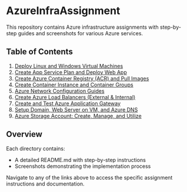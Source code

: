 # AzureInfraAssignment

This repository contains Azure infrastructure assignments with step-by-step guides and screenshots for various Azure services.

## Table of Contents

1. [Deploy Linux and Windows Virtual Machines](./1-deploy-vm/README.md)
2. [Create App Service Plan and Deploy Web App](./2-app-service-plan/README.md)
3. [Create Azure Container Registry (ACR) and Pull Images](./3-create-acr/README.md)
4. [Create Container Instance and Container Groups](./4-container-groups/README.md)
5. [Azure Network Configuration Guides](./5-vnet/README.md)
6. [Create Azure Load Balancers (External & Internal)](./6-Intern-external-loadbalancer/README.md)
7. [Create and Test Azure Application Gateway](./7-application-gateway/README.md)
8. [Setup Domain, Web Server on VM, and Azure DNS](./8-dns/README.md)
9. [Azure Storage Account: Create, Manage, and Utilize](./9-storage/README.md)

## Overview

Each directory contains:
- A detailed README.md with step-by-step instructions
- Screenshots demonstrating the implementation process

Navigate to any of the links above to access the specific assignment instructions and documentation.
